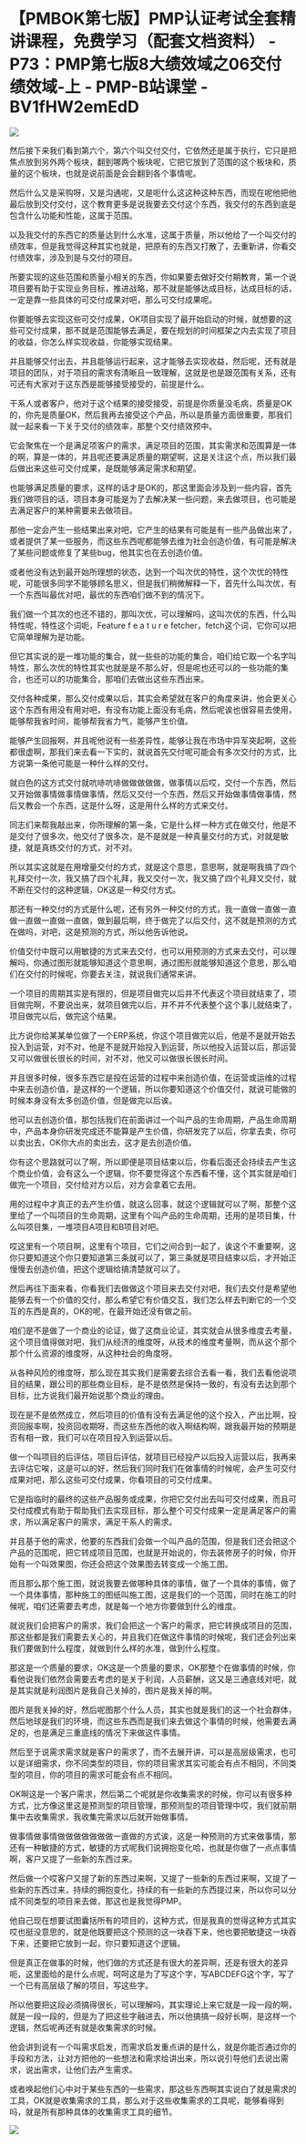 # 【PMBOK第七版】PMP认证考试全套精讲课程，免费学习（配套文档资料） - P73：PMP第七版8大绩效域之06交付绩效域-上 - PMP-B站课堂 - BV1fHW2emEdD

![](img/37f43a705f026348e9a2fcb03b098a22_0.png)

然后接下来我们看到第六个，第六个叫交付交付，它依然还是属于执行，它只是把焦点放到另外两个板块，翻到哪两个板块呢，它把它放到了范围的这个板块和，质量的这个板块，也就是说前面是会会翻到各个事情呢。

然后什么又是采购呀，又是沟通呢，又是呃什么这这种这种东西，而现在呢他把他最后放到交付交付，这个教育更多是说我要去交付这个东西，我交付的东西到底是包含什么功能和性能，这属于范围。

以及我交付的东西它的质量达到什么水准，这属于质量，所以他给了一个叫交付的绩效率，但是我觉得这种其实也就是，把原有的东西又打散了，去重新讲，你看交付绩效率，涉及到是与交付的项目。

所要实现的这些范围和质量小相关的东西，你如果要去做好交付期教育，第一个说项目要有助于实现业务目标，推进战略，那不就是能够达成目标，达成目标的话，一定是靠一些具体的可交付成果对吧，那么可交付成果呢。

你要能够去实现这些可交付成果，OK项目实现了最开始启动的时候，就想要的这些可交付成果，那不就是范围能够去满足，要在规划的时间框架之内去实现了项目的收益，你怎么样实现收益，你能够实现结果。

并且能够交付出去，并且能够运行起来，这才能够去实现收益，然后呢，还有就是项目的团队，对于项目的需求有清晰且一致理解，这就是也是跟范围有关系，还有可还有大家对于这东西是能够接受接受的，前提是什么。

干系人或者客户，他对于这个结果的接受接受，前提是你质量没毛病，质量是OK的，你先是质量OK，然后我再去接受这个产品，所以是质量方面很重要，那我们就一起来看一下关于交付的绩效率，那整个交付绩效预中。

它会聚焦在一个是满足项客户的需求，满足项目的范围，其实需求和范围算是一体的啊，算是一体的，并且呢还要满足质量的期望啊，这是关注这个点，所以我们最后做出来这些可交付成果，是既能够满足需求和期望。

也能够满足质量的要求，这样的话才是OK的，那这里面会涉及到一些内容，首先我们做项目的话，项目本身可能是为了去解决某一些问题，来去做项目，也可能是去满足客户的某种需要来去做项目。

那他一定会产生一些结果出来对吧，它产生的结果有可能是有一些产品做出来了，或者提供了某一些服务，而这些东西呢都能够去维为社会创造价值，有可能是解决了某些问题或修复了某些bug，他其实也在去创造价值。

或者他没有达到最开始所理想的状态，达到一个叫次优的特性，这个次优的特性呢，可能很多同学不能够顾名思义，但是我们稍微解释一下，首先什么叫次优，有一个东西叫最优对吧，最优的东西咱们做不到的情况下。

我们做一个其次的也还不错的，那叫次优，可以理解吗，这叫次优的东西，什么叫特性呢，特性这个词呃，Feature f e a t u r e fetcher，fetch这个词，它你可以把它简单理解为是功能。

但它其实说的是一堆功能的集合，就一些些的功能的集合，咱们给它取一个名字叫特性，那么次优的特性其实也就是是不那么好，但是呢也还可以的一些功能的集合，也还可以的功能集合，那咱们去做出这些东西出来。

交付各种成果，那么交付成果以后，其实会希望就在客户的角度来讲，他会更关心这个东西有用没有用对吧，有没有功能上面没有毛病，然后呢诶也很容易去使用，能够帮我省时间，能够帮我省力气，能够产生价值。

能够产生回报啊，并且呢他说有一些差异性，能够让我在市场中异军突起啊，这些都很虚啊，那我们来去看一下实的，就说首先交付呢可能会有多次交付的方式，比方说第一条他可能是一种什么样的交付。

就白色的这方式交付就吭哧吭哧做做做做做，做事情以后哎，交付一个东西，然后又开始做事情做事情做事情，然后又交付一个东西，然后又开始做事情做事情，然后又教会一个东西，这是什么呀，这是用什么样的方式来交付。

同志们来帮我敲出来，你所理解的第一条，它是什么样一种方式在做交付，他是不是交付了很多次，他交付了很多次，是不是就是一种真量交付的方式，对就是敏捷，就是真练交付的方式，对不对。

所以其实这就是在用增量交付的方式，就是这个意思，意思啊，就是啊我搞了四个礼拜交付一次，我又搞了四个礼拜，我又交付一次，我又搞了四个礼拜又交付，就不断在交付的这种逻辑，OK这是一种交付方式。

那还有一种交付的方式是什么呢，还有另外一种交付的方式，我一直做一直做一直做一直做一直做一直做，做到最后啊，终于做完了以后交付，这不就是预测的方式在做吗，对吧，这是预测的方式，所以他告诉他说。

价值交付中既可以用敏捷的方式来去交付，也可以用预测的方式来去交付，可以理解吗，你通过图形就能够知道这个意思啊，通过图形就能够知道这个意思，那么咱们在交付的时候呢，你要去关注，就说我们通常来讲。

一个项目的周期其实是有限的，但是项目做完以后并不代表这个项目就结束了，项目做完啊，不要说出来，就项目做完以后，并不并不代表整个这个事儿就结束了，项目做完以后，做完这个结果。

比方说你给某某单位做了一个ERP系统，你这个项目做完以后，他是不是就开始去投入到运营，对不对，他是不是就开始投入到运营，所以他投入运营以后，那运营又可以做很长很长的时间，对不对，他又可以做很长很长时间。

并且很多时候，很多东西它是投在运营的过程中来创造价值，在运营或运维的过程中来去创造价值，是这样的一个逻辑，所以你要知道这个价值交付，就说可能做的时候本身没有太多创造价值，但是做完以后诶。

他可以去创造价值，那包括我们在前面讲过一个叫产品的生命周期，产品生命周期中，产品本身你研发完成还不能算是产生价值，你研发完了以后，你拿去卖，你可以卖出去，OK你大点的卖出去，这才是去创造价值。

你有这个思路就可以了啊，所以即便是项目结束以后，你看后面还会持续去产生这个商业价值，会有这么一个逻辑，你不要觉得这个东西看不懂，这个其实就是咱们做完一个项目，交付给对方以后，对方会拿着它去用。

用的过程中才真正的去产生价值，就这么回事，就这个逻辑就可以了啊，那整个这里给了一个叫项目的生命周期，这里有个叫产品的生命周期，还用的是项目集，什么叫项目集，一堆项目A项目和B项目对吧。

哎这里有一个项目啊，这里有个项目，它们之间合到一起了，诶这个不重要啊，这你只要知道这个你只要知道第三条就可以了，第三条就是项目结束以后，才开始正慢慢去创造价值，把这个逻辑给搞清楚就可以了。

然后再往下面来看，你看我们去做做这个项目来去交付对吧，我们去交付是希望他能够去有一个价值的交付，那么希望它有价值交互，我们怎么样去判断它的一个交互的东西是真的，OK的呢，在最开始还没有做之前。

咱们是不是做了一个商业的论证，做了这商业论证，其实就会从很多维度去考量，这个项目值得做对吧，我们从经济的维度呀，从技术的维度考量啊，而从这个那个那个什么资源的维度呀，从这种社会的角度呀。

从各种风险的维度呀，那么现在其实我们是需要去综合去看一看，我们去看他说项目的结果，跟公司的那些商业目标，是不是依然是保持一致的，有没有去达到那个目标，比方说我们最开始说那个商业的理由。

现在是不是依然成立，然后项目的价值有没有去满足他的这个投入，产出比啊，投资回报率啊，投资回收期呀，而这些东西他的收入啊结构啊，跟我最开始的预期是否有相一致，我们可以在项目投入到运营以后。

做一个叫项目的后评估，项目后评估，就项目已经投产以后投入运营以后，我再来去评估它唉，这是可以的好，然后我们同时我们在做事情的时候呢，会产生可交付成果对吧，那么这些可交付成果，你看项目的可交付成果。

它是指临时的最终的这些产品服务或成果，你把它交付出去叫可交付成果，而且可交付成模式有助于帮助我们去实现目标，那么整个可交付成果一定是满足客户的需求，所以满足客户的需求，满足干系人的需求。

并且基于他的需求，他要的东西我们会做一个叫产品的范围，但是我们还会把这个产品的范围呢，把它转成项目范围，也就是开始说的，你去装修房子的时候，你开始有一个叫效果图，你还会把这个效果图去转变成一个施工图。

而且那么那个施工图，就说我要去做哪种具体的事情，做了一个具体的事情，做了一个具体事情，那种施工的图纸叫施工图，这是我们的一个范围，同时在施工的时候呢，咱们还需要去考虑，就是每一个地方你要做到什么的维度。

就说我们会把客户的需求，我们会把这一个客户的需求，把它转换成项目的范围，那这些都是我们需要去关心的，并且我们在做这件事情的时候呢，我们还会列出来我们要做到什么程度，就做到什么样的水准，做到什么程度。

那这是一个质量的要求，OK这是一个质量的要求，OK那整个在做事情的时候，你看他说我们依然会需要去考虑的是关于利润，人员薪酬，这又是三通底线对吧，就是其实就是利润图片是我自己关掉的，图片是我关掉的啊。

图片是我关掉的好，然后呢图那个什么人员，其实也就是我们的这一个社会群体，然后地球是我们的环境，而这些东西而是我们来去做这个事情的时候，他需要去满足的，也是满足三重底线的情况下来做这件事情。

然后至于说需求需求就是客户的需求了，而不去展开讲，可以是高层级需求，也可以是详细需求，你不同类型的项目，你的项目需求其实可能会有点不相同，不同类型的项目，你的项目的需求可能会有点不相同。

OK啊这是一个客户需求，然后第二个呢就是你收集需求的时候，你可以有很多种方式，比方像这里这是预测型的项目管理，那预测型的项目管理中哎，我们就前期集中去收集需求，我收集完需求以后就开始做事情。

做事情做事情做做做做做做做一直做的方式诶，这是一种预测的方式来做事情，那还有一种敏捷的方式，敏捷的方式呢我们说拥抱变化哈，也就是你做了一点点事情啊，客户又提了一些新的东西过来。

然后做一个哎客户又提了新的东西过来啊，又提了一些新的东西过来啊，又提了一些新的东西过来，持续的拥抱变化，持续的有一些新的东西提过来，所以你可以分成不同类型的项目来去做，那这也是我觉得PMP。

他自己现在想要试图囊括所有的项目的，这种方式，但是我真的觉得这种方式其实哎也挺没意思的，就是他既要把这个预测的这一块吞下来，他也要把敏捷这一块吞下来，还要把它放到一起，你只要知道这个逻辑。

但是真正在做事的时候，他们做的方式还是有很大的差异啊，还是有很大的差异呃，这里面给的是什么点呢，呵呵这是为了写这个字，写ABCDEFG这个字，写了一个已有高层级了解的项目，写这些字。

所以他要把这段必须搞得很长，可以理解吗，其实理论上来它就是一段一段的啊，就是一段一段的，但是为了把这些字融进去，所以他搞搞一段好长啊，是这样一个逻辑，然后呢再还有就是收集需求的时候。

他会讲到说有一个叫需求启发，而需求启发重点讲的是什么，就是你能否通过你的手段和方法，让对方把他的一些想法和需求给讲出来，所以说引导他们去说出需求，说出需求，让他们去产生需求。

或者唤起他们心中对于某些东西的一些需求，那这些东西啊其实说白了就是需求的工具，OK就是收集需求的工具，那么对于这些收集需求的工具呢，能够看得到吗，就是所有那种具体的收集需求工具的细节。



![](img/37f43a705f026348e9a2fcb03b098a22_2.png)
